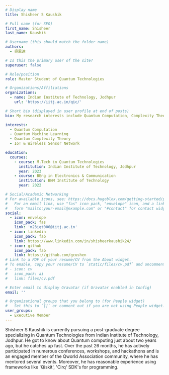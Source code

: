 ```yaml
---
# Display name
title: Shisheer S Kaushik

# Full name (for SEO)
first_name: Shisheer
last_name: Kaushik

# Username (this should match the folder name)
authors:
  - 吳恩達

# Is this the primary user of the site?
superuser: false

# Role/position
role: Master Student of Quantum Technologies

# Organizations/Affiliations
organizations:
  - name: Indian Institute of Technology, Jodhpur
    url: 'https://iitj.ac.in/qic/'

# Short bio (displayed in user profile at end of posts)
bio: My research interests include Quantum Computation, Complexity Theory & QML

interests:
  - Quantum Computation
  - Quantum Machine Learning
  - Quantum Complexity Theory
  - IoT & Wireless Sensor Network

education:
  courses:
    - course: M.Tech in Quantum Technologies
      institution: Indian Institute of Technology, Jodhpur
      year: 2023
    - course: BEng in Electronics & Communication
      institution: BNM Institute of Technology
      year: 2022

# Social/Academic Networking
# For available icons, see: https://docs.hugoblox.com/getting-started/page-builder/#icons
#   For an email link, use "fas" icon pack, "envelope" icon, and a link in the
#   form "mailto:your-email@example.com" or "#contact" for contact widget.
social:
  - icon: envelope
    icon_pack: fas
    link: 'm23iqt006@iitj.ac.in'
  - icon: linkedin
    icon_pack: fab
    link: https://www.linkedin.com/in/shisheerkaushik24/
  - icon: github
    icon_pack: fab
    link: https://github.com/gcushen
# Link to a PDF of your resume/CV from the About widget.
# To enable, copy your resume/CV to `static/files/cv.pdf` and uncomment the lines below.
# - icon: cv
#   icon_pack: ai
#   link: files/cv.pdf

# Enter email to display Gravatar (if Gravatar enabled in Config)
email: ''

# Organizational groups that you belong to (for People widget)
#   Set this to `[]` or comment out if you are not using People widget.
user_groups:
  - Executive Member
---
```


Shisheer S Kaushik is currently pursuing a post-graduate degree specializing in Quantum Technologies from Indian Institute of Technology, Jodhpur. He got to know about Quantum computing just about two years ago, but he catches up fast. Over the past 26 months, he has actively participated in numerous conferences, workshops, and hackathons and is an engaged member of the Qworld Association community, where he has mentored several events. Moreover, he has reasonable experience using frameworks like 'Qiskit', 'Cirq' SDK's for programming.
